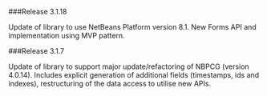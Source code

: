 ###Release 3.1.18

Update of library to use NetBeans Platform version 8.1.
New Forms API and implementation using MVP pattern.


###Release 3.1.7

Update of library to support major update/refactoring of NBPCG (version 4.0.14).
Includes explicit generation of additional fields (timestamps, ids and indexes), restructuring of the data access to utilise new APIs.